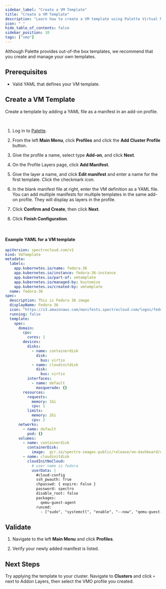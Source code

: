 ```yaml
---
sidebar_label: "Create a VM Template"
title: "Create a VM Template"
description: "Learn how to create a VM template using Palette Virtual Machine Orchestrator."
icon: " "
hide_table_of_contents: false
sidebar_position: 10
tags: ["vmo"]
---
```



Although Palette provides out-of-the box templates, we recommend that you create and manage your own templates.

## Prerequisites

- Valid YAML that defines your VM template.

## Create a VM Template

Create a template by adding a YAML file as a manifest in an add-on profile.

<br />

1. Log in to [Palette](https://console.spectrocloud.com).


2. From the left **Main Menu**, click **Profiles** and click the **Add Cluster Profile** button. 


3. Give the profile a name, select type **Add-on**, and click **Next**.


4. On the Profile Layers page, click **Add Manifest**. 


5. Give the layer a name, and click **Edit manifest** and enter a name for the first template. Click the checkmark icon.


6. In the blank manifest file at right, enter the VM definition as a YAML file. You can add multiple manifests for multiple templates in the same add-on profile. They will display as layers in the profile.


7. Click **Confirm and Create**, then click **Next**.


8. Click **Finish Configuration**. 

<br /> 

#### Example YAML for a VM template


```yaml
apiVersion: spectrocloud.com/v1
kind: VmTemplate
metadata:
  labels:
    app.kubernetes.io/name: fedora-36
    app.kubernetes.io/instance: fedora-36-instance
    app.kubernetes.io/part-of: vmtemplate
    app.kubernetes.io/managed-by: kustomize
    app.kubernetes.io/created-by: vmtemplate
  name: fedora-36
spec:
  description: This is Fedora 36 image
  displayName: Fedora 36
  icon: "https://s3.amazonaws.com/manifests.spectrocloud.com/logos/fedora.png"
  running: false
  template:
    spec:
      domain:
        cpu:
          cores: 1
        devices:
          disks:
            - name: containerdisk
              disk:
                bus: virtio
            - name: cloudinitdisk
              disk:
                bus: virtio
          interfaces:
            - name: default
              masquerade: {}
        resources:
          requests:
            memory: 1Gi
            cpu: 1
          limits:
            memory: 2Gi
            cpu: 2
      networks:
        - name: default
          pod: {}
      volumes:
        - name: containerdisk
          containerDisk:
            image:  gcr.io/spectro-images-public/release/vm-dashboard/os/fedora-container-disk:36
        - name: cloudinitdisk
          cloudInitNoCloud:
            # user name is fedora
            userData: |
              #cloud-config
              ssh_pwauth: True
              chpasswd: { expire: False }
              password: spectro
              disable_root: false
              packages:
                qemu-guest-agent
              runcmd:
                - ["sudo", "systemctl", "enable", "--now", "qemu-guest-agent"]
```


## Validate

1. Navigate to the left **Main Menu** and click **Profiles**. 


2. Verify your newly added manifest is listed. 

## Next Steps

Try applying the template to your cluster. Navigate to **Clusters** and click `+` next to Addon Layers, then select the VMO profile you created.
